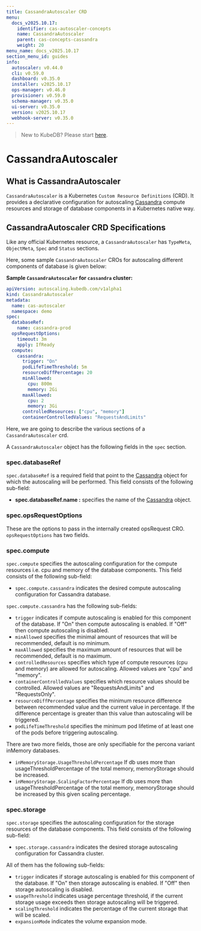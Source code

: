 ```yaml
---
title: CassandraAutoscaler CRD
menu:
  docs_v2025.10.17:
    identifier: cas-autoscaler-concepts
    name: CassandraAutoscaler
    parent: cas-concepts-cassandra
    weight: 20
menu_name: docs_v2025.10.17
section_menu_id: guides
info:
  autoscaler: v0.44.0
  cli: v0.59.0
  dashboard: v0.35.0
  installer: v2025.10.17
  ops-manager: v0.46.0
  provisioner: v0.59.0
  schema-manager: v0.35.0
  ui-server: v0.35.0
  version: v2025.10.17
  webhook-server: v0.35.0
---
```


> New to KubeDB? Please start [here](/docs/v2025.10.17/README).

# CassandraAutoscaler

## What is CassandraAutoscaler

`CassandraAutoscaler` is a Kubernetes `Custom Resource Definitions` (CRD). It provides a declarative configuration for autoscaling [Cassandra](https://cassandra.apache.org/) compute resources and storage of database components in a Kubernetes native way.

## CassandraAutoscaler CRD Specifications

Like any official Kubernetes resource, a `CassandraAutoscaler` has `TypeMeta`, `ObjectMeta`, `Spec` and `Status` sections.

Here, some sample `CassandraAutoscaler` CROs for autoscaling different components of database is given below:

**Sample `CassandraAutoscaler` for `cassandra` cluster:**

```yaml
apiVersion: autoscaling.kubedb.com/v1alpha1
kind: CassandraAutoscaler
metadata:
  name: cas-autoscaler
  namespace: demo
spec:
  databaseRef:
    name: cassandra-prod
  opsRequestOptions:
    timeout: 3m
    apply: IfReady
  compute:
    cassandra:
      trigger: "On"
      podLifeTimeThreshold: 5m
      resourceDiffPercentage: 20
      minAllowed:
        cpu: 800m
        memory: 2Gi
      maxAllowed:
        cpu: 2
        memory: 3Gi
      controlledResources: ["cpu", "memory"]
      containerControlledValues: "RequestsAndLimits"
```

Here, we are going to describe the various sections of a `CassandraAutoscaler` crd.

A `CassandraAutoscaler` object has the following fields in the `spec` section.

### spec.databaseRef

`spec.databaseRef` is a required field that point to the [Cassandra](/docs/v2025.10.17/guides/cassandra/concepts/cassandra) object for which the autoscaling will be performed. This field consists of the following sub-field:

- **spec.databaseRef.name :** specifies the name of the [Cassandra](/docs/v2025.10.17/guides/cassandra/concepts/cassandra) object.

### spec.opsRequestOptions
These are the options to pass in the internally created opsRequest CRO. `opsRequestOptions` has two fields.

### spec.compute

`spec.compute` specifies the autoscaling configuration for the compute resources i.e. cpu and memory of the database components. This field consists of the following sub-field:

- `spec.compute.cassandra` indicates the desired compute autoscaling configuration for Cassandra database.


`spec.compute.cassandra` has the following sub-fields:

- `trigger` indicates if compute autoscaling is enabled for this component of the database. If "On" then compute autoscaling is enabled. If "Off" then compute autoscaling is disabled.
- `minAllowed` specifies the minimal amount of resources that will be recommended, default is no minimum.
- `maxAllowed` specifies the maximum amount of resources that will be recommended, default is no maximum.
- `controlledResources` specifies which type of compute resources (cpu and memory) are allowed for autoscaling. Allowed values are "cpu" and "memory".
- `containerControlledValues` specifies which resource values should be controlled. Allowed values are "RequestsAndLimits" and "RequestsOnly".
- `resourceDiffPercentage` specifies the minimum resource difference between recommended value and the current value in percentage. If the difference percentage is greater than this value than autoscaling will be triggered.
- `podLifeTimeThreshold` specifies the minimum pod lifetime of at least one of the pods before triggering autoscaling.

There are two more fields, those are only specifiable for the percona variant inMemory databases.
- `inMemoryStorage.UsageThresholdPercentage` If db uses more than usageThresholdPercentage of the total memory, memoryStorage should be increased.
- `inMemoryStorage.ScalingFactorPercentage` If db uses more than usageThresholdPercentage of the total memory, memoryStorage should be increased by this given scaling percentage.

### spec.storage

`spec.storage` specifies the autoscaling configuration for the storage resources of the database components. This field consists of the following sub-field:

- `spec.storage.cassandra` indicates the desired storage autoscaling configuration for Cassandra cluster.


All of them has the following sub-fields:

- `trigger` indicates if storage autoscaling is enabled for this component of the database. If "On" then storage autoscaling is enabled. If "Off" then storage autoscaling is disabled.
- `usageThreshold` indicates usage percentage threshold, if the current storage usage exceeds then storage autoscaling will be triggered.
- `scalingThreshold` indicates the percentage of the current storage that will be scaled.
- `expansionMode` indicates the volume expansion mode.
